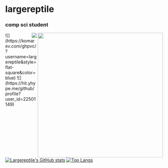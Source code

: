 # largereptile

### comp sci student

<img height="400" width="400" align="right" src="https://avatars.githubusercontent.com/u/22501149?v=4"/>
  <a href="https://github.com/kittinan/spotify-github-profile"> 
    <img align="right" src="https://spotify-github-profile.vercel.app/api/view?uid=8574zcgnmz5jsmfpsk0wzmk53&cover_image=true&theme=novatorem"/>
  </a>
![](https://komarev.com/ghpvc/?username=largereptile&style=flat-square&color=blue)
![](https://hit.yhype.me/github/profile?user_id=22501149)

[![Largereptile's GitHub stats](https://github-readme-stats.vercel.app/api?username=largereptile&theme=synthwave&&show_icons=true)](https://github.com/anuraghazra/github-readme-stats)
[![Top Langs](https://github-readme-stats.vercel.app/api/top-langs/?username=largereptile&?&hide=jupyter%20notebook&theme=synthwave)](https://github.com/anuraghazra/github-readme-stats)
